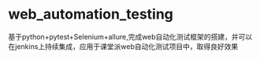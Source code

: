 # web_automation_testing
基于python+pytest+Selenium+allure,完成web自动化测试框架的搭建，并可以在jenkins上持续集成，应用于课堂派web自动化测试项目中，取得良好效果
